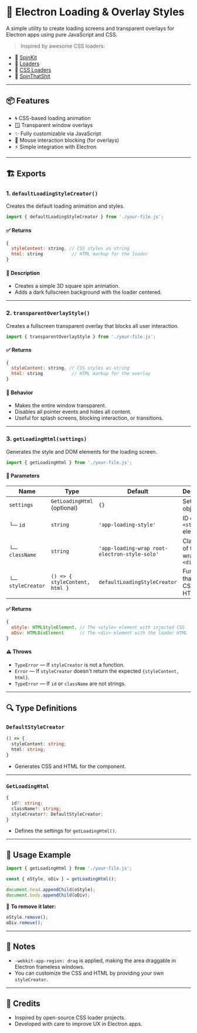 # 🎨 Electron Loading & Overlay Styles

A simple utility to create loading screens and transparent overlays for Electron apps using pure JavaScript and CSS.

> Inspired by awesome CSS loaders:

* 🔗 [SpinKit](https://tobiasahlin.com/spinkit)
* 🔗 [Loaders](https://connoratherton.com/loaders)
* 🔗 [CSS Loaders](https://projects.lukehaas.me/css-loaders)
* 🔗 [SpinThatShit](https://matejkustec.github.io/SpinThatShit)

---

## 📦 Features

* 🌀 CSS-based loading animation
* 🪟 Transparent window overlays
* ✨ Fully customizable via JavaScript
* 🚫 Mouse interaction blocking (for overlays)
* ⚡ Simple integration with Electron

---

## 🏗️ Exports

### 1. `defaultLoadingStyleCreator()`

Creates the default loading animation and styles.

```js
import { defaultLoadingStyleCreator } from './your-file.js';
```

#### ✅ Returns

```js
{
  styleContent: string, // CSS styles as string
  html: string           // HTML markup for the loader
}
```

#### 🎨 Description

* Creates a simple 3D square spin animation.
* Adds a dark fullscreen background with the loader centered.

---

### 2. `transparentOverlayStyle()`

Creates a fullscreen transparent overlay that blocks all user interaction.

```js
import { transparentOverlayStyle } from './your-file.js';
```

#### ✅ Returns

```js
{
  styleContent: string, // CSS styles as string
  html: string           // HTML markup for the overlay
}
```

#### 🧠 Behavior

* Makes the entire window transparent.
* Disables all pointer events and hides all content.
* Useful for splash screens, blocking interaction, or transitions.

---

### 3. `getLoadingHtml(settings)`

Generates the style and DOM elements for the loading screen.

```js
import { getLoadingHtml } from './your-file.js';
```

#### 🔧 Parameters

| Name              | Type                           | Default                                       | Description                        |
| ----------------- | ------------------------------ | --------------------------------------------- | ---------------------------------- |
| `settings`        | `GetLoadingHtml` (optional)    | `{}`                                          | Settings object                    |
| └─ `id`           | `string`                       | `'app-loading-style'`                         | ID of the `<style>` element        |
| └─ `className`    | `string`                       | `'app-loading-wrap root-electron-style-solo'` | Class name of the wrapper `<div>`  |
| └─ `styleCreator` | `() => { styleContent, html }` | `defaultLoadingStyleCreator`                  | Function that returns CSS and HTML |

#### ✅ Returns

```js
{
  oStyle: HTMLStyleElement, // The <style> element with injected CSS
  oDiv: HTMLDivElement      // The <div> element with the loader HTML
}
```

#### ⚠️ Throws

* `TypeError` — If `styleCreator` is not a function.
* `Error` — If `styleCreator` doesn't return the expected `{styleContent, html}`.
* `TypeError` — If `id` or `className` are not strings.

---

## 🔍 Type Definitions

### `DefaultStyleCreator`

```ts
() => {
  styleContent: string;
  html: string;
}
```

* Generates CSS and HTML for the component.

---

### `GetLoadingHtml`

```ts
{
  id?: string;
  className?: string;
  styleCreator?: DefaultStyleCreator;
}
```

* Defines the settings for `getLoadingHtml()`.

---

## 🚀 Usage Example

```js
import { getLoadingHtml } from './your-file.js';

const { oStyle, oDiv } = getLoadingHtml();

document.head.appendChild(oStyle);
document.body.appendChild(oDiv);
```

🛑 **To remove it later:**

```js
oStyle.remove();
oDiv.remove();
```

---

## 🎯 Notes

* `-webkit-app-region: drag` is applied, making the area draggable in Electron frameless windows.
* You can customize the CSS and HTML by providing your own `styleCreator`.

---

## 💖 Credits

* Inspired by open-source CSS loader projects.
* Developed with care to improve UX in Electron apps.
